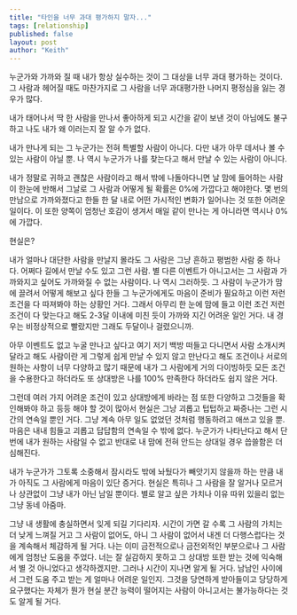 ```yaml
---
title: "타인을 너무 과대 평가하지 말자..."
tags: [relationship]
published: false
layout: post
author: "Keith"
---
```


누군가와 가까와 질 때 내가 항상 실수하는 것이 그 대상을 너무 과대 평가하는 것이다. 그 사람과 헤어질 때도 마찬가지로 그 사람을 너무 과대평가한 나머지 평정심을 잃는 경우가 많다.

내가 태어나서 딱 한 사람을 만나서 좋아하게 되고 시간을 같이 보낸 것이 아님에도 불구하고 나도 내가 왜 이러는지 잘 알 수가 없다.

내가 만나게 되는 그 누군가는 전혀 특별할 사람이 아니다. 다만 내가 아무 데서나 볼 수 있는 사람이 아닐 뿐. 나 역시 누군가가 나를 찾는다고 해서 만날 수 있는 사람이 아니다. 

내가 정말로 귀하고 괜찮은 사람이라고 해서 밖에 나돌아다니면 날 맘에 들어하는 사람이 한눈에 반해서 그날로 그 사람과 어떻게 될 확률은 0%에 가깝다고 해야한다. 몇 번의 만남으로 가까와졌다고 한들 한 달 내로 어떤 가시적인 변화가 일어나는 것 또한 어려운 일이다. 이 또한 양쪽이 엄청난 호감이 생겨서 매일 같이 만나는 게 아니라면 역시나 0%에 가깝다.

현실은?

내가 얼마나 대단한 사람을 만날지 몰라도 그 사람은 그냥 흔하고 평범한 사람 중 하나다. 어쩌다 길에서 만날 수도 있고 그런 사람. 별 다른 이벤트가 아니고서는 그 사람과 가까와지고 싶어도 가까와질 수 없는 사람이다. 나 역시 그러하듯. 그 사람이 누군가가 맘에 끌려서 어떻게 해보고 싶다 한들 그 누군가에게도 마음이 준비가 필요하고 이런 저런 조건을 다 따져봐야 하는 상황인 거다. 그래서 아무리 한 눈에 맘에 들고 이런 조건 저런 조건이 다 맞는다고 해도 2-3달 이내에 미친 듯이 가까와 지긴 어려운 일인 거다. 내 경우는 비정상적으로 빨랐지만 그래도 두달이나 걸렸으니까.

아무 이벤트도 없고 누굴 만나고 싶다고 여기 저기 백방 떠들고 다니면서 사람 소개시켜 달라고 해도 사람이란 게 그렇게 쉽게 만날 수 있지 않고 만난다고 해도 조건이나 서로의 원하는 사항이 너무 다양하고 많기 때문에 내가 그 사람에게 거의 다이빙하듯 모든 조건을 수용한다고 하더라도 또 상대방은 나를 100% 만족한다 하더라도 쉽지 않은 거다. 

그런데 여러 가지 어려운 조건이 있고 상대방에게 바라는 점 또한 다양하고 그것들을 확인해봐야 하고 등등 해야 할 것이 많아서 현실은 그냥 괴롭고 텁텁하고 짜증나는 그런 시간의 연속일 뿐인 거다. 그냥 계속 아무 일도 없었던 것처럼 행동하려고 애쓰고 있을 뿐. 마음은 내내 힘들고 괴롭고 답답함의 연속일 수 밖에 없다. 누군가가 나타난다고 해서 단번에 내가 원하는 사람일 수 없고 반대로 내 맘에 전혀 안드는 상대일 경우 씁쓸함은 더 심해진다.

내가 누군가가 그토록 소중해서 잠시라도 밖에 놔뒀다가 빼앗기지 않을까 하는 만큼 내가 아직도 그 사람에게 마음이 있단 증거다. 현실은 특히나 그 사람을 잘 알거나 모르거나 상관없이 그냥 내가 아닌 남일 뿐이다. 별로 알고 싶은 가치나 이유 따위 있을리 없는 그냥 동네 아줌마. 

그냥 내 생활에 충실하면서 잊게 되길 기다리자. 시간이 가면 갈 수록 그 사람의 가치는 더 낮게 느껴질 거고 그 사람이 없어도, 아니 그 사람이 없어서 내겐 더 다행스럽다는 것을 계속해서 체감하게 될 거다. 나는 이미 금전적으로나 금전외적인 부분으로나 그 사람에게 엄청난 도움을 주었다. 너는 잘 실감하지 못하고 그 상대방 또한 받는 것에 익숙해서 별 것 아니었다고 생각하겠지만. 그러나 시간이 지나면 알게 될 거다. 남남인 사이에서 그런 도움 주고 받는 게 얼마나 어려운 일인지. 그것을 당연하게 받아들이고 당당하게 요구했다는 자체가 뭔가 현실 분간 능력이 떨어지는 사람이 아니고서는 불가능하다는 것도 알게 될 거다.

